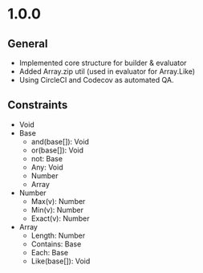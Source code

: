 # 1.0.0

## General
* Implemented core structure for builder & evaluator
* Added Array.zip util (used in evaluator for Array.Like)
* Using CircleCI and Codecov as automated QA.

## Constraints
- Void
- Base
  - and(base[]): Void
  - or(base[]): Void
  - not: Base
  - Any: Void
  - Number
  - Array
- Number
  - Max(v): Number
  - Min(v): Number
  - Exact(v): Number
- Array
  - Length: Number
  - Contains: Base
  - Each: Base
  - Like(base[]): Void
